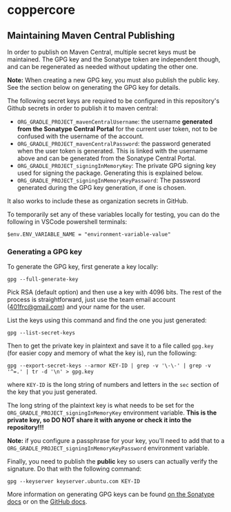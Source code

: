 # coppercore


## Maintaining Maven Central Publishing

In order to publish on Maven Central, multiple secret keys must be maintained. The GPG key and the Sonatype token are independent though, and can be regenerated as needed without updating the other one.

**Note:** When creating a new GPG key, you must also publish the public key. See the section below on generating the GPG key for details.

The following secret keys are required to be configured in this repository's Github secrets in order to publish it to maven central:
- `ORG_GRADLE_PROJECT_mavenCentralUsername`: the username **generated from the Sonatype Central Portal** for the current user token, not to be confused with the username of the account.
- `ORG_GRADLE_PROJECT_mavenCentralPassword`: the password generated when the user token is generated. This is linked with the username above and can be generated from the Sonatype Central Portal.
- `ORG_GRADLE_PROJECT_signingInMemoryKey`: The private GPG signing key used for signing the package. Generating this is explained below.
- `ORG_GRADLE_PROJECT_signingInMemoryKeyPassword`: The password generated during the GPG key generation, if one is chosen.

It also works to include these as organization secrets in GitHub.

To temporarily set any of these variables locally for testing, you can do the following in VSCode powershell terminals:
```
$env.ENV_VARIABLE_NAME = "environment-variable-value"
```

### Generating a GPG key

To generate the GPG key, first generate a key locally:
```
gpg --full-generate-key
```

Pick RSA (default option) and then use a key with 4096 bits. The rest of the process is straightforward, just use the team email account (401frc@gmail.com) and your name for the user.

List the keys using this command and find the one you just generated:
```
gpg --list-secret-keys
```

Then to get the private key in plaintext and save it to a file called `gpg.key` (for easier copy and memory of what the key is), run the following:
```
gpg --export-secret-keys --armor KEY-ID | grep -v '\-\-' | grep -v '^=.' | tr -d '\n' > gpg.key
```
where `KEY-ID` is the long string of numbers and letters in the `sec` section of the key that you just generated.

The long string of the plaintext key is what needs to be set for the `ORG_GRADLE_PROJECT_signingInMemoryKey` environment variable. **This is the private key, so DO NOT share it with anyone or check it into the repository!!!**

**Note:** if you configure a passphrase for your key, you'll need to add that to a `ORG_GRADLE_PROJECT_signingInMemoryKeyPassword` environment variable.

Finally, you need to publish the **public** key so users can actually verify the signature. Do that with the following command:
```
gpg --keyserver keyserver.ubuntu.com KEY-ID
```

More information on generating GPG keys can be found [on the Sonatype docs](https://central.sonatype.org/publish/requirements/gpg/) or on the [GitHub docs](https://docs.github.com/en/authentication/managing-commit-signature-verification/generating-a-new-gpg-key).